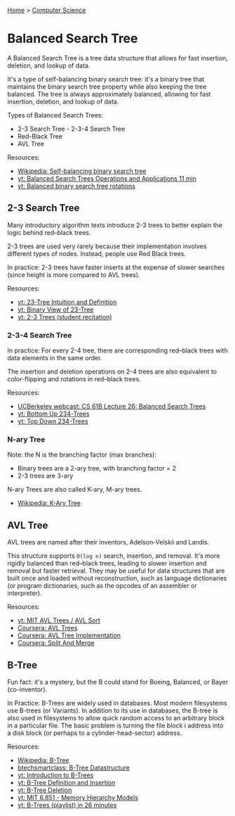 [Home](../../README.md) > [Computer Science](./README.md)

# Balanced Search Tree

A Balanced Search Tree is a tree data structure that allows for fast insertion, deletion, and lookup of data.

It's a type of self-balancing binary search tree: it's a binary tree that maintains the binary search tree property while also keeping the tree balanced. The tree is always approximately balanced, allowing for fast insertion, deletion, and lookup of data.

<!-- TODO: links -->
Types of Balanced Search Trees:
- 2-3 Search Tree - 2-3-4 Search Tree
- Red-Black Tree
- AVL Tree

Resources:
- [Wikipedia: Self-balancing binary search tree](https://en.wikipedia.org/wiki/Self-balancing_binary_search_tree)
- [yt: Balanced Search Trees Operations and Applications 11 min](https://www.youtube.com/watch?v=IbNZ-x1I2IM)
- [yt: Balanced binary search tree rotations](https://www.youtube.com/watch?v=q4fnJZr8ztY)


## 2-3 Search Tree

Many introductory algorithm texts introduce 2-3 trees to better explain the logic behind red–black trees.

2-3 trees are used very rarely because their implementation involves different types of nodes. Instead, people use Red Black trees.

In practice: 2-3 trees have faster inserts at the expense of slower searches (since height is more compared to AVL trees).

Resources:
- [yt: 23-Tree Intuition and Definition](https://www.youtube.com/watch?v=C3SsdUqasD4&list=PLA5Lqm4uh9Bbq-E0ZnqTIa8LRaL77ica6&index=2)
- [yt: Binary View of 23-Tree](https://www.youtube.com/watch?v=iYvBtGKsqSg&index=3&list=PLA5Lqm4uh9Bbq-E0ZnqTIa8LRaL77ica6)
- [yt: 2-3 Trees (student recitation)](https://www.youtube.com/watch?v=TOb1tuEZ2X4&index=5&list=PLUl4u3cNGP6317WaSNfmCvGym2ucw3oGp)


### 2-3-4 Search Tree

In practice: For every 2-4 tree, there are corresponding red–black trees with data elements in the same order.

The insertion and deletion operations on 2-4 trees are also equivalent to color-flipping and rotations in red–black trees.

Resources:
- [UCBerkeley webcast: CS 61B Lecture 26: Balanced Search Trees](https://archive.org/details/ucberkeley_webcast_zqrqYXkth6Q)
- [yt: Bottom Up 234-Trees](https://www.youtube.com/watch?v=DQdMYevEyE4&index=4&list=PLA5Lqm4uh9Bbq-E0ZnqTIa8LRaL77ica6)
- [yt: Top Down 234-Trees](https://www.youtube.com/watch?v=2679VQ26Fp4&list=PLA5Lqm4uh9Bbq-E0ZnqTIa8LRaL77ica6&index=5)


### N-ary Tree

Note: the N is the branching factor (max branches):
- Binary trees are a 2-ary tree, with branching factor = 2
- 2-3 trees are 3-ary

N-ary Trees are also called K-ary, M-ary trees.

- [Wikipedia: K-Ary Tree](https://en.wikipedia.org/wiki/K-ary_tree)


## AVL Tree

AVL trees are named after their inventors, Adelson-Velskii and Landis.

This structure supports `O(log n)` search, insertion, and removal. It's more rigidly balanced than red–black trees, leading to slower insertion and removal but faster retrieval. They may be useful for data structures that are built once and loaded without reconstruction, such as language dictionaries (or program dictionaries, such as the opcodes of an assembler or interpreter).

Resources:
- [yt: MIT AVL Trees / AVL Sort](https://www.youtube.com/watch?v=FNeL18KsWPc&list=PLUl4u3cNGP61Oq3tWYp6V_F-5jb5L2iHb&index=6)
- [Coursera: AVL Trees](https://www.coursera.org/learn/data-structures/lecture/Qq5E0/avl-trees)
- [Coursera: AVL Tree Implementation](https://www.coursera.org/learn/data-structures/lecture/PKEBC/avl-tree-implementation)
- [Coursera: Split And Merge](https://www.coursera.org/learn/data-structures/lecture/22BgE/split-and-merge)


## B-Tree

Fun fact: it's a mystery, but the B could stand for Boeing, Balanced, or Bayer (co-inventor).

In Practice: B-Trees are widely used in databases. Most modern filesystems use B-trees (or Variants). In addition to its use in databases, the B-tree is also used in filesystems to allow quick random access to an arbitrary block in a particular file. The basic problem is turning the file block i address into a disk block (or perhaps to a cylinder-head-sector) address.

Resources:
- [Wikipedia: B-Tree](https://en.wikipedia.org/wiki/B-tree)
- [btechsmartclass: B-Tree Datastructure](http://btechsmartclass.com/data_structures/b-trees.html)
- [yt: Introduction to B-Trees](https://www.youtube.com/watch?v=I22wEC1tTGo&list=PLA5Lqm4uh9Bbq-E0ZnqTIa8LRaL77ica6&index=6)
- [yt: B-Tree Definition and Insertion](https://www.youtube.com/watch?v=s3bCdZGrgpA&index=7&list=PLA5Lqm4uh9Bbq-E0ZnqTIa8LRaL77ica6)
- [yt: B-Tree Deletion](https://www.youtube.com/watch?v=svfnVhJOfMc&index=8&list=PLA5Lqm4uh9Bbq-E0ZnqTIa8LRaL77ica6)
- [yt: MIT 6.851 - Memory Hierarchy Models](https://www.youtube.com/watch?v=V3omVLzI0WE&index=7&list=PLUl4u3cNGP61hsJNdULdudlRL493b-XZf)
- [yt: B-Trees (playlist) in 26 minutes](https://www.youtube.com/playlist?list=PL9xmBV_5YoZNFPPv98DjTdD9X6UI9KMHz)
